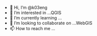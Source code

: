 - 👋 Hi, I’m @k03eng
- 👀 I’m interested in ...QGIS
- 🌱 I’m currently learning ...
- 💞️ I’m looking to collaborate on ...WebGIS
- 📫 How to reach me ...

<!---
k03eng/k03eng is a ✨ special ✨ repository because its `README.md` (this file) appears on your GitHub profile.
You can click the Preview link to take a look at your changes.
--->
